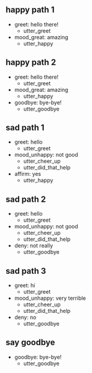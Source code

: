 ## happy path 1
* greet: hello there!
    - utter_greet
* mood_great: amazing
    - utter_happy   <!-- predicted: utter_ask_user_type -->


## happy path 2
* greet: hello there!
    - utter_greet
* mood_great: amazing
    - utter_happy   <!-- predicted: utter_ask_user_type -->
* goodbye: bye-bye!
    - utter_goodbye   <!-- predicted: utter_ask_user_type -->


## sad path 1
* greet: hello
    - utter_greet
* mood_unhappy: not good
    - utter_cheer_up   <!-- predicted: utter_ask_user_type -->
    - utter_did_that_help   <!-- predicted: action_listen -->
* affirm: yes
    - utter_happy


## sad path 2
* greet: hello
    - utter_greet
* mood_unhappy: not good
    - utter_cheer_up   <!-- predicted: utter_ask_user_type -->
    - utter_did_that_help   <!-- predicted: action_listen -->
* deny: not really
    - utter_goodbye


## sad path 3
* greet: hi
    - utter_greet
* mood_unhappy: very terrible
    - utter_cheer_up   <!-- predicted: utter_ask_user_type -->
    - utter_did_that_help   <!-- predicted: action_listen -->
* deny: no
    - utter_goodbye


## say goodbye
* goodbye: bye-bye!
    - utter_goodbye   <!-- predicted: utter_greet -->


